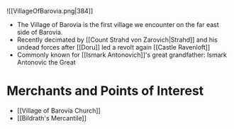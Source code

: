 ![[VillageOfBarovia.png|384]] 
- The Village of Barovia is the first village we encounter on the far east side of Barovia. 
- Recently decimated by [[Count Strahd von Zarovich|Strahd]] and his undead forces after [[Doru]] led a revolt again [[Castle Ravenloft]]
- Commonly known for [[Ismark Antonovich]]'s great grandfather: Ismark Antonovic the Great


# Merchants and Points of Interest

- [[Village of Barovia Church]]
- [[Bildrath's Mercantile]]